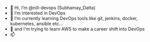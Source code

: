 - 👋 Hi, I’m @nill-devops (Subhamay_Datta)
- 👀 I’m interested in DevOps
- 🌱 I’m currently learning DevOps tools like git, jenkins, docker, kubernetes, ansible etc...
- 💞️ and I'm trying to learn AWS to make a career shift into DevOps 
- 📫 

<!---
nill-devops/nill-devops is a ✨ special ✨ repository because its `README.md` (this file) appears on your GitHub profile.
You can click the Preview link to take a look at your changes.
--->

